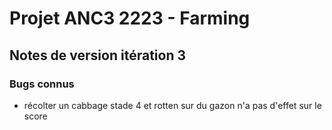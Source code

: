 # Projet ANC3 2223 - Farming

## Notes de version itération 3 

### Bugs connus
* récolter un cabbage stade 4 et rotten sur du gazon n'a pas d'effet sur le score